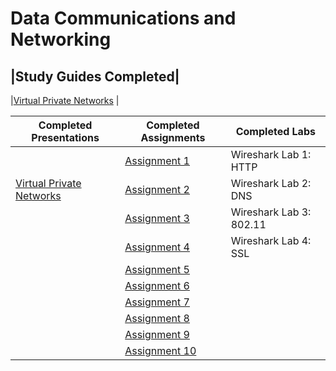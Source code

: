 # Data Communications and Networking

> 

|Study Guides Completed|
------------------------
|[Virtual Private Networks](https://github.com/austinvernsonger/DataCommunicationsandNetworking-RobertMorrisUniversity/blob/master/Virtual_Private_Networks_Study_Guide.pdf "Virtual Private Networks")
|

> 


|Completed Presentations  | Completed Assignments| Completed Labs |
|--------------|--------------|---
|  |[Assignment 1](https://github.com/austinvernsonger/DataCommunicationsandNetworking-RobertMorrisUniversity/blob/master/Assignments/01%20-%20Assignment.md "")  | Wireshark Lab 1: HTTP|
| [Virtual Private Networks](https://github.com/austinvernsonger/DataCommunicationsandNetworking-RobertMorrisUniversity/blob/master/Virtual%20Private%20Networks.pptx "Virtual Private Networks")| [Assignment 2](https://github.com/austinvernsonger/DataCommunicationsandNetworking-RobertMorrisUniversity/blob/master/Assignments/02%20-%20Assignment.md "Assignment 2") |Wireshark Lab 2: DNS |
| |[Assignment 3](https://github.com/austinvernsonger/DataCommunicationsandNetworking-RobertMorrisUniversity/blob/master/Assignments/03%20-%20Assignment.md "Assignment 3")|Wireshark Lab 3: 802.11
| |[Assignment 4](https://github.com/austinvernsonger/DataCommunicationsandNetworking-RobertMorrisUniversity/blob/master/Assignments/04%20-%20Assignment.md "Assignment 4")|Wireshark Lab 4: SSL
| |[Assignment 5](https://github.com/austinvernsonger/DataCommunicationsandNetworking-RobertMorrisUniversity/blob/master/Assignments/05%20-%20Assignment.md "Assignment 5")|
| |[Assignment 6](https://github.com/austinvernsonger/DataCommunicationsandNetworking-RobertMorrisUniversity/blob/master/Assignments/06%20-%20Assignment.md "Assignment 6")|
| |[Assignment 7](https://github.com/austinvernsonger/DataCommunicationsandNetworking-RobertMorrisUniversity/blob/master/Assignments/07%20-%20Assignment.md "Assignment 7")|
| |[Assignment 8](https://github.com/austinvernsonger/DataCommunicationsandNetworking-RobertMorrisUniversity/blob/master/Assignments/08%20-%20Assignment.md "Assignment 8")|
| |[Assignment 9](https://github.com/austinvernsonger/DataCommunicationsandNetworking-RobertMorrisUniversity/blob/master/Assignments/09%20-%20Assignment.md "Assignment 9")|
| |[Assignment 10](https://github.com/austinvernsonger/DataCommunicationsandNetworking-RobertMorrisUniversity/blob/master/Assignments/10%20-%20Assignment.md "Assignment 10")|




